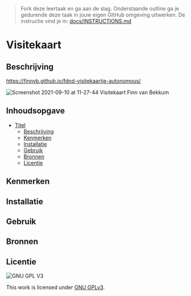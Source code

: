 > Fork deze leertaak en ga aan de slag. Onderstaande outline ga je gedurende deze taak in jouw eigen GitHub omgeving uitwerken. De instructie vind je in: [docs/INSTRUCTIONS.md](docs/INSTRUCTIONS.md)

# Visitekaart 

## Beschrijving
https://finnvb.github.io/fdnd-visitekaartje-autonomous/

![Screenshot 2021-09-10 at 11-27-44 Visitekaart Finn van Bekkum](https://user-images.githubusercontent.com/26089533/132832727-8e683ab8-06a9-42ac-82e5-543008b4f1b0.png)




## Inhoudsopgave

- [Titel](#titel)
  * [Beschrijving](#beschrijving)
  * [Kenmerken](#kenmerken)
  * [Installatie](#installatie)
  * [Gebruik](#gebruik)
  * [Bronnen](#bronnen)
  * [Licentie](#licentie)

## Kenmerken

## Installatie

## Gebruik

## Bronnen

## Licentie

![GNU GPL V3](https://www.gnu.org/graphics/gplv3-127x51.png)

This work is licensed under [GNU GPLv3](./LICENSE).
